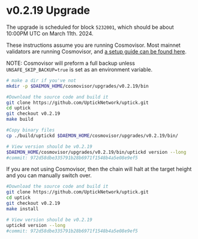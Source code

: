 # v0.2.19 Upgrade

The upgrade is scheduled for block `5232001`, which should be about 10:00PM UTC on March 11th. 2024.

These instructions assume you are running Cosmovisor. Most mainnet validators are running Cosmovisor, and [a setup guide can be found here](https://upticknft.gitbook.io/uptick-network-documentation/guides/quickstart/cosmovisor).

NOTE: Cosmovisor will preform a full backup unless `UNSAFE_SKIP_BACKUP=true` is set as an environment variable.

```bash
# make a dir if you've not
mkdir -p $DAEMON_HOME/cosmovisor/upgrades/v0.2.19/bin

#Download the source code and build it
git clone https://github.com/UptickNetwork/uptick.git
cd uptick
git checkout v0.2.19
make build

#Copy binary files
cp ./build/uptickd $DAEMON_HOME/cosmovisor/upgrades/v0.2.19/bin/

# View version should be v0.2.19
$DAEMON_HOME/cosmovisor/upgrades/v0.2.19/bin/uptickd version --long
#commit: 972d58dbe335791b28b6971f1548b4a5e08e9ef5

```

If you are not using Cosmovisor, then the chain will halt at the target height and you can manually switch over.

```bash
#Download the source code and build it
git clone https://github.com/UptickNetwork/uptick.git
cd uptick
git checkout v0.2.19
make install

# View version should be v0.2.19
uptickd version --long
#commit: 972d58dbe335791b28b6971f1548b4a5e08e9ef5
```

